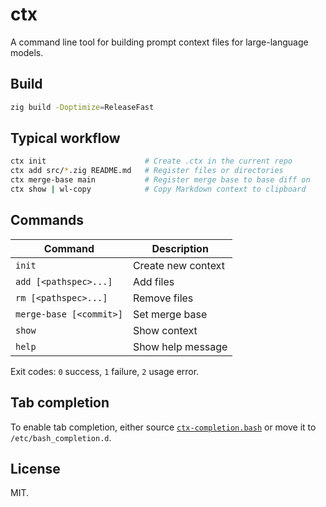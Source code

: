 # ctx

A command line tool for building prompt context files for large-language models.

## Build

```bash
zig build -Doptimize=ReleaseFast
```

## Typical workflow

```bash
ctx init                      # Create .ctx in the current repo
ctx add src/*.zig README.md   # Register files or directories
ctx merge-base main           # Register merge base to base diff on
ctx show | wl-copy            # Copy Markdown context to clipboard
```

## Commands

| Command                 | Description        |
| ----------------------- | ------------------ |
| `init`                  | Create new context |
| `add [<pathspec>...]`   | Add files          |
| `rm [<pathspec>...]`    | Remove files       |
| `merge-base [<commit>]` | Set merge base     |
| `show`                  | Show context       |
| `help`                  | Show help message  |

Exit codes: `0` success, `1` failure, `2` usage error.

## Tab completion

To enable tab completion, either source [`ctx-completion.bash`](./ctx-completion.bash) or move it to `/etc/bash_completion.d`.

## License

MIT.
